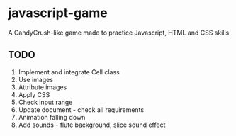 # javascript-game
A CandyCrush-like game made to practice Javascript, HTML and CSS skills


## TODO
1. Implement and integrate Cell class
2. Use images
3. Attribute images
4. Apply CSS
5. Check input range
6. Update document - check all requirements
7. Animation falling down
8. Add sounds - flute background, slice sound effect